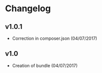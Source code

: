 # Changelog

v1.0.1
------
- Correction in composer.json (04/07/2017)

v1.0
----
- Creation of bundle (04/07/2017)
